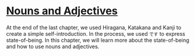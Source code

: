 # [Nouns and Adjectives](http://www.guidetojapanese.org/learn/complete/noun_adjectives)

At the end of the last chapter, we used Hiragana, Katakana and Kanji to create a simple self-introduction. In the process, we used `です` to express state-of-being. In this chapter, we will learn more about the state-of-being and how to use nouns and adjectives.
